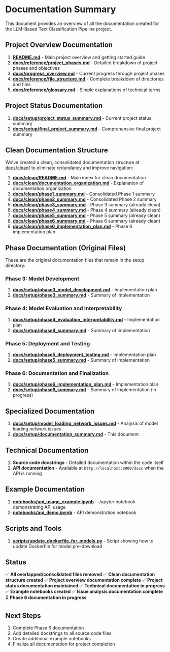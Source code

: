 # Documentation Summary

This document provides an overview of all the documentation created for the LLM-Based Text Classification Pipeline project.

## Project Overview Documentation

1. **[README.md](file:///Users/dong.zhang2/ai/ml_pipeline/README.md)** - Main project overview and getting started guide
2. **[docs/reference/project_phases.md](file:///Users/dong.zhang2/ai/ml_pipeline/docs/reference/project_phases.md)** - Detailed breakdown of project phases and objectives
3. **[docs/progress_overview.md](file:///Users/dong.zhang2/ai/ml_pipeline/docs/progress_overview.md)** - Current progress through project phases
4. **[docs/reference/file_structure.md](file:///Users/dong.zhang2/ai/ml_pipeline/docs/reference/file_structure.md)** - Complete breakdown of directories and files
5. **[docs/reference/glossary.md](file:///Users/dong.zhang2/ai/ml_pipeline/docs/reference/glossary.md)** - Simple explanations of technical terms

## Project Status Documentation

1. **[docs/setup/project_status_summary.md](file:///Users/dong.zhang2/ai/ml_pipeline/docs/setup/project_status_summary.md)** - Current project status summary
2. **[docs/setup/final_project_summary.md](file:///Users/dong.zhang2/ai/ml_pipeline/docs/setup/final_project_summary.md)** - Comprehensive final project summary

## Clean Documentation Structure

We've created a clean, consolidated documentation structure at [docs/clean/](file:///Users/dong.zhang2/ai/ml_pipeline/docs/clean/) to eliminate redundancy and improve navigation:

1. **[docs/clean/README.md](file:///Users/dong.zhang2/ai/ml_pipeline/docs/clean/README.md)** - Main index for clean documentation
2. **[docs/clean/documentation_organization.md](file:///Users/dong.zhang2/ai/ml_pipeline/docs/clean/documentation_organization.md)** - Explanation of documentation organization
3. **[docs/clean/phase1_summary.md](file:///Users/dong.zhang2/ai/ml_pipeline/docs/clean/phase1_summary.md)** - Consolidated Phase 1 summary
4. **[docs/clean/phase2_summary.md](file:///Users/dong.zhang2/ai/ml_pipeline/docs/clean/phase2_summary.md)** - Consolidated Phase 2 summary
5. **[docs/clean/phase3_summary.md](file:///Users/dong.zhang2/ai/ml_pipeline/docs/clean/phase3_summary.md)** - Phase 3 summary (already clean)
6. **[docs/clean/phase4_summary.md](file:///Users/dong.zhang2/ai/ml_pipeline/docs/clean/phase4_summary.md)** - Phase 4 summary (already clean)
7. **[docs/clean/phase5_summary.md](file:///Users/dong.zhang2/ai/ml_pipeline/docs/clean/phase5_summary.md)** - Phase 5 summary (already clean)
8. **[docs/clean/phase6_summary.md](file:///Users/dong.zhang2/ai/ml_pipeline/docs/clean/phase6_summary.md)** - Phase 6 summary (already clean)
9. **[docs/clean/phase6_implementation_plan.md](file:///Users/dong.zhang2/ai/ml_pipeline/docs/clean/phase6_implementation_plan.md)** - Phase 6 implementation plan

## Phase Documentation (Original Files)

These are the original documentation files that remain in the setup directory:

### Phase 3: Model Development
1. **[docs/setup/phase3_model_development.md](file:///Users/dong.zhang2/ai/ml_pipeline/docs/setup/phase3_model_development.md)** - Implementation plan
2. **[docs/setup/phase3_summary.md](file:///Users/dong.zhang2/ai/ml_pipeline/docs/setup/phase3_summary.md)** - Summary of implementation

### Phase 4: Model Evaluation and Interpretability
1. **[docs/setup/phase4_evaluation_interpretability.md](file:///Users/dong.zhang2/ai/ml_pipeline/docs/setup/phase4_evaluation_interpretability.md)** - Implementation plan
2. **[docs/setup/phase4_summary.md](file:///Users/dong.zhang2/ai/ml_pipeline/docs/setup/phase4_summary.md)** - Summary of implementation

### Phase 5: Deployment and Testing
1. **[docs/setup/phase5_deployment_testing.md](file:///Users/dong.zhang2/ai/ml_pipeline/docs/setup/phase5_deployment_testing.md)** - Implementation plan
2. **[docs/setup/phase5_summary.md](file:///Users/dong.zhang2/ai/ml_pipeline/docs/setup/phase5_summary.md)** - Summary of implementation

### Phase 6: Documentation and Finalization
1. **[docs/setup/phase6_implementation_plan.md](file:///Users/dong.zhang2/ai/ml_pipeline/docs/setup/phase6_implementation_plan.md)** - Implementation plan
2. **[docs/setup/phase6_summary.md](file:///Users/dong.zhang2/ai/ml_pipeline/docs/setup/phase6_summary.md)** - Summary of implementation (in progress)

## Specialized Documentation

1. **[docs/setup/model_loading_network_issues.md](file:///Users/dong.zhang2/ai/ml_pipeline/docs/setup/model_loading_network_issues.md)** - Analysis of model loading network issues
2. **[docs/setup/documentation_summary.md](file:///Users/dong.zhang2/ai/ml_pipeline/docs/setup/documentation_summary.md)** - This document

## Technical Documentation

1. **Source code docstrings** - Detailed documentation within the code itself
2. **API documentation** - Available at `http://localhost:8000/docs` when the API is running

## Example Documentation

1. **[notebooks/api_usage_example.ipynb](file:///Users/dong.zhang2/ai/ml_pipeline/notebooks/api_usage_example.ipynb)** - Jupyter notebook demonstrating API usage
2. **[notebooks/api_demo.ipynb](file:///Users/dong.zhang2/ai/ml_pipeline/notebooks/api_demo.ipynb)** - API demonstration notebook

## Scripts and Tools

1. **[scripts/update_dockerfile_for_models.py](file:///Users/dong.zhang2/ai/ml_pipeline/scripts/update_dockerfile_for_models.py)** - Script showing how to update Dockerfile for model pre-download

## Status

✅ **All overlapped/consolidated files removed**
✅ **Clean documentation structure created**
✅ **Project overview documentation complete**
✅ **Project status documentation maintained**
✅ **Technical documentation in progress**
✅ **Example notebooks created**
✅ **Issue analysis documentation complete**
⏳ **Phase 6 documentation in progress**

## Next Steps

1. Complete Phase 6 documentation
2. Add detailed docstrings to all source code files
3. Create additional example notebooks
4. Finalize all documentation for project completion